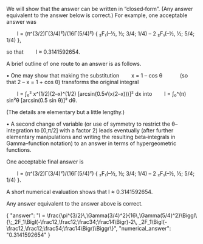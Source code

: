 We will show that the answer can be written in “closed‐form”. (Any answer equivalent to the answer below is correct.) For example, one acceptable answer was

  I = (π^(3/2)Γ(3/4)²)/(16Γ(5/4)²) { ₂F₁(–½, ½; 3/4; 1/4) – 2 ₂F₁(–½, ½; 5/4; 1/4) },

so that
  I ≈ 0.3141592654.

A brief outline of one route to an answer is as follows.

• One may show that making the substitution
  x = 1 – cos θ    (so that 2 – x = 1 + cos θ)
transforms the original integral

  I = ∫₀² x^(1/2)(2–x)^(1/2) [arcsin(0.5√(x(2–x)))]² dx
into
  I = ∫₀^(π) sin²θ [arcsin(0.5 sin θ)]² dθ.

(The details are elementary but a little lengthy.) 

• A second change of variable (or use of symmetry to restrict the θ–integration to [0,π/2] with a factor 2) leads eventually (after further elementary manipulations and writing the resulting beta‐integrals in Gamma–function notation) to an answer in terms of hypergeometric functions.

One acceptable final answer is

  I = (π^(3/2)Γ(3/4)²)/(16Γ(5/4)²) { ₂F₁(–½, ½; 3/4; 1/4) – 2 ₂F₁(–½, ½; 5/4; 1/4) }.

A short numerical evaluation shows that I ≈ 0.3141592654.

Any answer equivalent to the answer above is correct.

{
"answer": "I = \\frac{\\pi^{3/2}\\,\\Gamma(3/4)^2}{16\\,\\Gamma(5/4)^2}\\Biggl\\{\\;_2F_1\\Bigl(-\\frac12,\\frac12;\\frac34;\\frac14\\Bigr)-2\\, _2F_1\\Bigl(-\\frac12,\\frac12;\\frac54;\\frac14\\Bigr)\\Biggr\\}",
"numerical_answer": "0.3141592654"
}